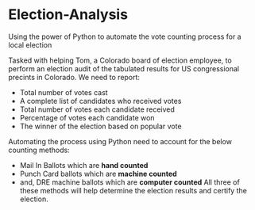 # Election-Analysis
Using the power of Python to automate the vote counting process for a local election

Tasked with helping Tom, a Colorado board of election employee, to perform an election audit of the tabulated results for US congressional precints in Colorado. We need to report:
- Total number of votes cast
- A complete list of candidates who received votes
- Total number of votes each candidate received
- Percentage of votes each candidate won
- The winner of the election based on popular vote

Automating the process using Python need to account for the below counting methods:
- Mail In Ballots which are **hand counted**
- Punch Card ballots which are **machine counted**
- and, DRE machine ballots which are **computer counted**
All three of these methods will help determine the election results and certify the election.
